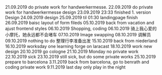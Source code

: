 21.09.2019 do private work for handwerkermesse.
22.09.2019 do private work for handwerkermesse design
23.09.2019 23:33 finished 1. version Design
24.09.2019 design
25.09.2019 til 01:30 landingpage finish
26.09.2019 baisc layout of form fileds
05.10.2019 back from vacation and ajust frontend styles
06.10.2019 Shopping, coding
06.10.2019 骑上我心爱的小摩托，她永远都不会堵车
07.10.2019 Image swapping
08.10.2019 调解员
09.10.2019 nothing to do
整理行李准备出发
15.10.2019 back from niederland
16.10.2019 worksday one learning forge on laracast
18.10.2019 work new design
20.10.2019 go cologne 
21.10.2019 Monday no private work
22.10.2019 sick
23.10.2019 still sick, but do some private works
25.10.2019 prepare to barcelona
3.11.2019 back from barcelona, go to benrath and coding private work
9.11.2019 last day only play in the night